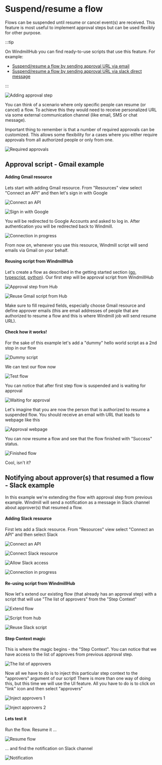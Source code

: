 # Suspend/resume a flow

Flows can be suspended until resume or cancel event(s) are received. This
feature is most useful to implement approval steps but can be used flexibly for
other purpose.

:::tip

On WindmillHub you can find ready-to-use scripts that use this feature. For
example:
* [Suspend/resume a flow by sending approval URL via
  email](https://hub.windmill.dev/scripts/gmail/1397/suspend%2Fresume-a-flow-by-sending-approval-url-via-email-gmail)
* [Suspend/resume a flow by sending approval URL via slack direct
  message](https://hub.windmill.dev/scripts/slack/1398/suspend%2Fresume-a-flow-by-sending-approval-url-via-slack-direct-message-slack)

:::

![Adding approval step](../assets/how_to/flow-approval-step.png)

You can think of a scenario where only specific people can resume (or cancel)
a flow. To achieve this they would need to receive personalized URL via some
external communication channel (like email, SMS or chat message).

Important thing to remember is that a number of required approvals can be
customized. This allows some flexibility for a cases where you either require
approvals from all authorized people or only from one.

![Required approvals](../assets/how_to/flow-number-of-approvals.png)

## Approval script - Gmail example

#### Adding Gmail resource

Lets start with adding Gmail resource. From "Resources" view select "Connect an
API" and then let's sign in with Google

![Connect an API](../assets/how_to/6_examples/connect-api.png)

![Sign in with Google](../assets/how_to/6_examples/sign-in-with-google.png)

You will be redirected to Google Accounts and asked to log in. After
authentication you will be redirected back to Windmill.

![Connection in progress](../assets/how_to/6_examples/connection-in-progress.png)

From now on, whenever you use this resource, Windmill script will send emails
via Gmail on your behalf.

#### Reusing script from WindmillHub

Let's create a flow as described in the getting started
section ([go](../getting_started/quickstart_go.md), [typescript](../getting_started/2_quickstart_ts.md), [python](../getting_started/1_quickstart_python.md)). Our first step will be
approval script from WindmillHub

![Approval step from Hub](../assets/how_to/6_examples/approval-step-from-hub.png)

![Reuse Gmail script from Hub](../assets/how_to/6_examples/reuse-gmail-script-from-hub.png)

Make sure to fill required fields, especially choose Gmail resource and define
approver emails (this are email addresses of people that are authorized to
resume a flow and this is where Windmill job will send resume URL).

#### Check how it works!

For the sake of this example let's add a "dummy" hello world script as a 2nd
stop in our flow

![Dummy script](../assets/how_to/6_examples/dummy-script.png)

We can test our flow now

![Test flow](../assets/how_to/6_examples/test-flow.png)

You can notice that after first step flow is suspended and is waiting for
approval

![Waiting for approval](../assets/how_to/6_examples/waiting-for-approval.png)

Let's imagine that you are now the person that is authorized to resume a
suspended flow. You should receive an email with URL that leads to webpage like
this

![Approval webpage](../assets/how_to/6_examples/approval-webpage.png)

You can now resume a flow and see that the flow finished with "Success" status.

![Finished flow](../assets/how_to/6_examples/finished-flow.png)

Cool, isn't it?

## Notifying about approver(s) that resumed a flow - Slack example

In this example we're extending the flow with approval step from previous
example. Windmill will send a notification as a message in Slack channel about
approver(s) that resumed a flow.

#### Adding Slack resource

First lets add a Slack resource. From "Resources" view select "Connect an API"
and then select Slack

![Connect an API](../assets/how_to/6_examples/connect-api.png)

![Connect Slack resource](../assets/how_to/6_examples/connect-slack-resource.png)

![Allow Slack access](../assets/how_to/6_examples/allow-slack-access.png)

![Connection in progress](../assets/how_to/6_examples/connection-to-slack-in-progress.png)

#### Re-using script from WindmillHub

Now let's extend our existing flow (that already has an approval step) with a
script that will use "The list of approvers" from the "Step Context"

![Extend flow](../assets/how_to/6_examples/extend-flow.png)

![Script from hub](../assets/how_to/6_examples/script-from-hub.png)

![Reuse Slack script](../assets/how_to/6_examples/reuse-slack-script-from-hub.png)

#### Step Context magic

This is where the magic begins - the "Step Context". You can notice that we
have access to the list of approves from previous approval step.

![The list of approvers](../assets/how_to/6_examples/the-list-of-approvers.png)

Now all we have to do is to inject this particular step context to the
"approvers" argument of our script! There is more than one way of doing this,
but this time we will use the UI feature. All you have to do is to click on
"link" icon and then select "approvers"

![Inject approvers 1](../assets/how_to/6_examples/inject-approvers-1.png)

![Inject approvers 2](../assets/how_to/6_examples/inject-approvers-2.png)

#### Lets test it

Run the flow. Resume it ...

![Resume flow](../assets/how_to/6_examples/resume-flow.png)

... and find the notification on Slack channel

![Notification](../assets/how_to/6_examples/notification.png)
